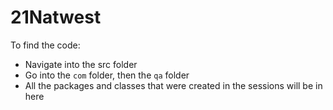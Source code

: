 # 21Natwest

To find the code:

- Navigate into the src folder
- Go into the `com` folder, then the `qa` folder
- All the packages and classes that were created in the sessions will be in here
